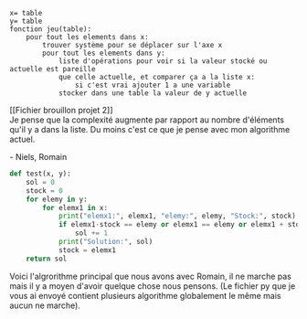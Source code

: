 	x= table
	y= table
	fonction jeu(table):
		pour tout les elements dans x:
			trouver système pour se déplacer sur l'axe x
			pour tout les elements dans y:
				liste d'opérations pour voir si la valeur stocké ou actuelle est pareille
				que celle actuelle, et comparer ça a la liste x:
					si c'est vrai ajouter 1 a une variable 
				stocker dans une table la valeur de y actuelle
			
[[Fichier brouillon projet 2]]	
Je pense que la complexité augmente par rapport au nombre d'éléments qu'il y a dans la liste. Du moins c'est ce que je pense avec mon algorithme actuel.

\- Niels, Romain

```py
def test(x, y):
	sol = 0
	stock = 0
	for elemy in y:
		for elemx1 in x:
			print("elemx1:", elemx1, "elemy:", elemy, "Stock:", stock)
			if elemx1-stock == elemy or elemx1 == elemy or elemx1 + stock == elemy:
				sol += 1
			print("Solution:", sol)
			stock = elemx1
	return sol
```
Voici l'algrorithme principal que nous avons avec Romain, il ne marche pas mais il y  a moyen d'avoir quelque chose nous pensons. (Le fichier py que je vous ai envoyé contient plusieurs algorithme globalement le même mais aucun ne marche).
